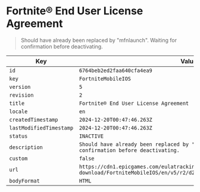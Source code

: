 # Fortnite® End User License Agreement

> Should have already been replaced by "mfnlaunch". Waiting for confirmation before deactivating.

| Key | Value |
| --- | ----- |
| `id` | `6764beb2ed2faa640cfa4ea9` |
| `key` | `FortniteMobileIOS` |
| `version` | `5` |
| `revision` | `2` |
| `title` | `Fortnite® End User License Agreement` |
| `locale` | `en` |
| `createdTimestamp` | `2024-12-20T00:47:46.263Z` |
| `lastModifiedTimestamp` | `2024-12-20T00:47:46.263Z` |
| `status` | `INACTIVE` |
| `description` | `Should have already been replaced by "mfnlaunch". Waiting for confirmation before deactivating.` |
| `custom` | `false` |
| `url` | `https://cdn1.epicgames.com/eulatracking-download/FortniteMobileIOS/en/v5/r2/d222630c0302f916cf8f42d86b6f5f80.pdf` |
| `bodyFormat` | `HTML` |

